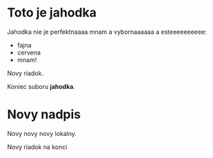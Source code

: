 # Toto je jahodka

Jahodka nie je perfektnaaaa mnam a vybornaaaaaa a esteeeeeeeeee:

* fajna
* cervena
* mnam!

Novy riadok.

Koniec suboru **jahodka**.

# Novy nadpis

Novy novy novy lokalny.

Novy riadok na konci
